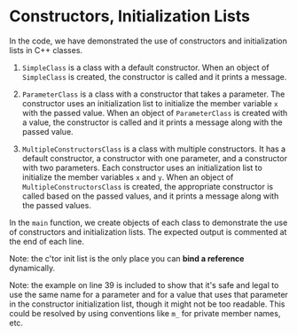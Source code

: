 # Constructors, Initialization Lists

In the code, we have demonstrated the use of constructors and initialization lists in C++ classes.

1. `SimpleClass` is a class with a default constructor. When an object of `SimpleClass` is created, the constructor is called and it prints a message.

2. `ParameterClass` is a class with a constructor that takes a parameter. The constructor uses an initialization list to initialize the member variable `x` with the passed value. When an object of `ParameterClass` is created with a value, the constructor is called and it prints a message along with the passed value.

3. `MultipleConstructorsClass` is a class with multiple constructors. It has a default constructor, a constructor with one parameter, and a constructor with two parameters. Each constructor uses an initialization list to initialize the member variables `x` and `y`. When an object of `MultipleConstructorsClass` is created, the appropriate constructor is called based on the passed values, and it prints a message along with the passed values.

In the `main` function, we create objects of each class to demonstrate the use of constructors and initialization lists. The expected output is commented at the end of each line.

Note: the c'tor init list is the only place you can __bind a reference__ dynamically.

Note: the example on line 39 is included to show that it's safe and legal to use the same name for a parameter and for a value that uses that parameter in the constructor initialization list, though it might not be too readable. This could be resolved by using conventions like `m_` for private member names, etc.
